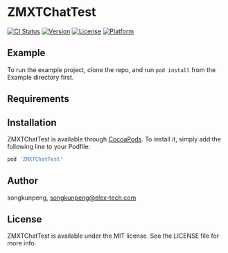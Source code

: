 # ZMXTChatTest

[![CI Status](https://img.shields.io/travis/songkunpeng/ZMXTChatTest.svg?style=flat)](https://travis-ci.org/songkunpeng/ZMXTChatTest)
[![Version](https://img.shields.io/cocoapods/v/ZMXTChatTest.svg?style=flat)](https://cocoapods.org/pods/ZMXTChatTest)
[![License](https://img.shields.io/cocoapods/l/ZMXTChatTest.svg?style=flat)](https://cocoapods.org/pods/ZMXTChatTest)
[![Platform](https://img.shields.io/cocoapods/p/ZMXTChatTest.svg?style=flat)](https://cocoapods.org/pods/ZMXTChatTest)

## Example

To run the example project, clone the repo, and run `pod install` from the Example directory first.

## Requirements

## Installation

ZMXTChatTest is available through [CocoaPods](https://cocoapods.org). To install
it, simply add the following line to your Podfile:

```ruby
pod 'ZMXTChatTest'
```

## Author

songkunpeng, songkunpeng@elex-tech.com

## License

ZMXTChatTest is available under the MIT license. See the LICENSE file for more info.
